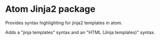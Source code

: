 # Atom Jinja2 package

Provides syntax highlighting for jinja2 templates in atom.


Adds a "jinja templates" syntax and an "HTML (Jinja templates)" syntax.
